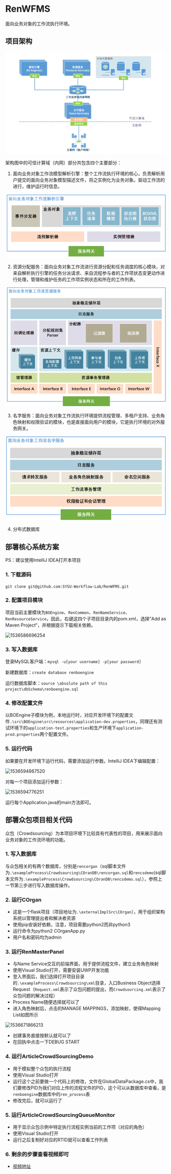 # RenWFMS

面向业务对象的工作流执行环境。



## 项目架构

![整体架构](assets/1536581570818.png)

架构图中的可信计算域（内网）部分共包含四个主要部分：

1. 面向业务对象工作流模型解析引擎：整个工作流执行环境的核心，负责解析用户提交的面向业务对象模型描述文件，将之实例化为业务对象。驱动工作流的进行，维护运行时信息。

![解析引擎](assets/1536582907864.png)

2. 资源分配服务：面向业务对象工作流进行资源分配和任务调度的核心模块，对来自解析执行引擎的任务分派请求、来自流程参与者的工作项状态变更动作进行处理，管理和维护任务的工作项实例状态和所在的工作列表。

![资源调度](assets/1536584648503.png)

3. 名字服务：面向业务对象工作流执行环境提供流程管理、多租户支持、业务角色映射和权限验证的模块，也是直接面向用户的模块，它是执行环境的对外服务网关。

![名字服务](assets/1536584770312.png)

4. 分布式数据库



## 部署核心系统方案

PS：建议使用IntelliJ IDEA打开本项目

### 1. 下载源码

```git clone git@github.com:SYSU-Workflow-Lab/RenWFMS.git```

### 2. 配置项目模块

项目当前主要模块为```BOEngine```、```RenCommon```、```RenNameService```、```RenResourceService```，因此，右键这四个子项目目录内的pom.xml，选择”Add as Maven Project“，并根据提示下载相关依赖。

![1536586696254](assets/1536586696254.png)

### 3. 写入数据库

登录MySQL客户端：```mysql -u[your username] -p[your password]```

新建数据库：```create database renboengine```

运行数据库脚本：```source \absolute path of this project\dbSchema\renboengine.sql```

### 4. 修改配置文件

以BOEngine子模块为例，本地运行时，对应开发环境下的配置文件```.\src\BOEngine\src\resources\application-dev.properties```，同理还有测试环境下的```application-test.properties```和生产环境下```application-prod.properties```两个配置文件。

### 5. 运行代码

如果要在开发环境下运行代码，需要添加运行参数。IntelliJ IDEA下编辑配置：

![1536594867520](assets/1536594867520.png)

对每一个项目添加运行参数：

![1536594776251](assets/1536594776251.png)

运行每个Application.java的main方法即可。



## 部署众包项目相关代码

众包（Crowdsourcing）为本项目环境下比较具有代表性的项目，用来展示面向业务对象的工作流环境的功能。

### 1. 写入数据库

与众包相关的有两个数据库，分别是```rencorgan```（sql脚本文件为```.\exampleProcess\Crowdsourcing\COranDB\rencorgan.sql```和```rencsdemo```(sql脚本文件为```.\exampleProcess\Crowdsourcing\COranDB\rencsdemo.sql```），参照上一节第三步进行写入数据库操作。

### 2. 运行COrgan

- 这是一个flask项目（项目地址为```.\externalImplSrc\COrgan```），用于组织架构系统以管理提出者和解决者资源
- 使用pip安装好依赖，注意，项目需要python2而非python3
- 运行命令为python2 COrganApp.py
- 用户名和密码均为admin

### 3. 运行RenMasterPanel

- 与Name Service交互的前端界面，用于提供流程文件，建立业务角色映射
- 使用Visual Studio打开，需要安装UWP开发功能
- 登入界面后，我们选择打开项目目录的```.\exampleProcess\Crowdsourcing\xml```目录，入口Business Object选择Request（```Request.xml```表示了众包问题的提出，而```Crowdsourcing.xml```表示了众包问题的解决过程）
- Process Name随便选择就可以了
- 进入角色映射后，点击的MANAGE MAPPINGS，添加映射，使得Mapping List如图所示

![1536671866213](assets/1536671866213.png)

- 创建事务直接按默认就可以了
- 在回执中点击一下DEBUG START

### 4. 运行ArticleCrowdSourcingDemo

- 用于模拟整个众包的执行流程
- 使用Visual Studio打开
- 运行这个之前要做一个代码上的修改，文件在GlobalDataPackage.cs中，我们要修改PID为我们对应上传的流程文件的PID，这个可以从数据库中查看，是```renboengine```数据库中的```ren_process```表
- 修改完后，就可以运行了

### 5. 运行ArticleCrowdSourcingQueueMonitor

- 用于显示众包示例中特定执行流程实例当前的工作项（对应的角色）
- 使用Visual Studio打开
- 运行之后复制好对应的RTID就可以查看工作列表

### 6. 剩余的步骤查看视频即可

- [视频地址](http://v.youku.com/v_show/id_XMzgyMDAzNTE4NA==.html?spm=a2h3j.8428770.3416059.1)

